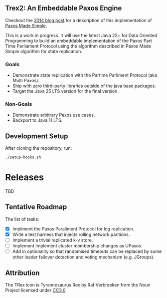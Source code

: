 
## Trex2: An Embeddable Paxos Engine 

Checkout the [2014 blog post](https://simbo1905.wordpress.com/2014/10/28/transaction-log-replication-with-paxos/) for a description of this implementation of [Paxos Made Simple](https://courses.cs.washington.edu/courses/cse550/17au/papers/CSE550.paxos-simple.pdf).

This is a work in progress. It will use the latest Java 22+ for Data Oriented Programming to build an embeddable implementation of the Paxos Part Time Parliament Protocol using the algorithm described in Paxos Made Simple algorithm for state replication.

### Goals

 - Demonstrate state replication with the Partime Parliment Protocol (aka Multi Paxos).
 - Ship with zero third-party libraries outside of the java base packages. 
 - Target the Java 25 LTS version for the final version. 

### Non-Goals

 - Demonstrate arbitrary Paxos use cases. 
 - Backport to Java 11 LTS. 

## Development Setup

After cloning the repository, run:

```bash
./setup-hooks.sh
```

# Releases

TBD

## Tentative Roadmap

The list of tasks: 

 - [x] Impliment the Paxos Paraliment Protocol for log replication. 
 - [x] Write a test harness that injects rolling network paritions. 
 - [ ] Implement a trivial replicated k-v store. 
 - [ ] Implement Implement cluster membership changes as UPaxos. 
 - [ ] Add in optionality so that randomised timeouts can be replaced by some other leader failover detection and voting mechanism (e.g. JGroups).  

## Attribution

The TRex icon is Tyrannosaurus Rex by Raf Verbraeken from the Noun Project licensed under [CC3.0](http://creativecommons.org/licenses/by/3.0/us/)
